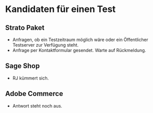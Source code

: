 # Kandidaten für einen Test

## Strato Paket

- Anfragen, ob ein Testzeitraum möglich wäre oder ein Öffentlicher Testserver zur Verfügung steht.
- Anfrage per Kontaktformular gesendet. Warte auf Rückmeldung.

## Sage Shop

- RJ kümmert sich.

## Adobe Commerce

- Antwort steht noch aus.
